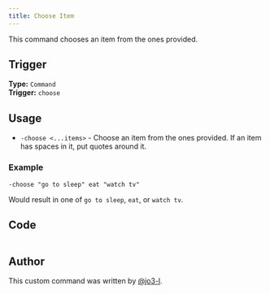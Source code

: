 ```yaml
---
title: Choose Item
---
```


This command chooses an item from the ones provided.

## Trigger

**Type:** `Command`<br />
**Trigger:** `choose`

## Usage

- `-choose <...items>` - Choose an item from the ones provided. If an item has spaces in it, put quotes around it.

### Example

```
-choose "go to sleep" eat "watch tv"
```

Would result in one of `go to sleep`, `eat`, or `watch tv`.

## Code

```go file=../../../src/fun/choose.go.tmpl

```

## Author

This custom command was written by [@jo3-l](https://github.com/jo3-l).
